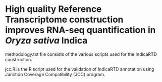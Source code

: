 # High quality Reference Transcriptome construction improves RNA-seq quantification in <i>Oryza sativa</i> Indica

methodology.txt file consists of the various scripts used for the IndicaRTD construction.

jcc.R is the R script used for the validation of IndicaRTD annotation using Junction Coverage Compatibility (JCC) program.

